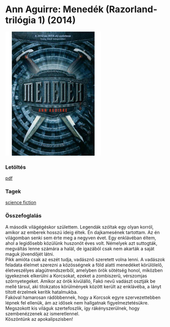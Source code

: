 # <a name="id_1518">Ann Aguirre: Menedék (Razorland-trilógia 1) (2014)</a>
<img src="https://github.com/BercziSandor/calibre_lib/raw/main/main/Ann%20Aguirre/Menedek%20%281518%29/cover.jpg" alt="cover" width="300"/>

### Letöltés
[pdf](https://github.com/BercziSandor/calibre_lib/raw/main/main/Ann%20Aguirre/Menedek%20%281518%29/Menedek%20-%20Ann%20Aguirre.pdf)

### Tagek
[science fiction](https://github.com/berczisandor/calibre_lib/blob/main/main/_tags/science%20fiction.md)

### Összefoglalás
<div>
<p>A ​második világégéskor születtem. Legendák szóltak egy olyan korról, amikor az emberek hosszú ideig éltek. Én dajkamesének tartottam. Az én világomban senki sem érte meg a negyven évet. Egy enklávéban éltem, ahol a legidősebb közülünk huszonöt éves volt. Némelyek azt suttogták, megváltás lenne számára a halál, de igazából csak nem akarták a saját maguk jövendőjét látni.<br>Pikk amióta csak az eszét tudja, vadásznő szeretett volna lenni. A vadászok feladata élelmet szerezni a közösségnek a föld alatti menedéket körülölelő, életveszélyes alagútrendszerből, amelyben örök sötétség honol, miközben igyekeznek elkerülni a Korcsokat, ezeket a zombiszerű, vérszomjas szörnyetegeket. Amikor az örök kívülálló, Fakó nevű vadászt osztják be mellé társul, aki titokzatos körülmények között került az enklávéba, a lányt tiltott érzelmek kerítik hatalmukba.<br>Fakóval hamarosan rádöbbennek, hogy a Korcsok egyre szervezettebben lépnek fel ellenük, ám az idősek nem hallgatnak figyelmeztetésükre. Megszokott kis világuk szertefoszlik, így rákényszerülnek, hogy szembenézzenek az ismeretlennel.<br>Köszöntünk az apokalipszisben!</p></div>


